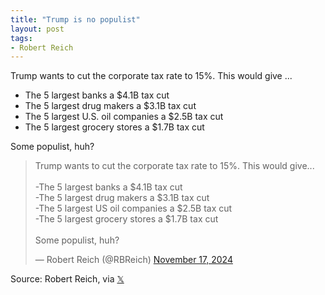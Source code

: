 ```yaml
---
title: "Trump is no populist"
layout: post
tags:
- Robert Reich
---
```


Trump wants to cut the corporate tax rate to 15%. This would give ...

- The 5 largest banks a $4.1B tax cut
- The 5 largest drug makers a $3.1B tax cut
- The 5 largest U.S. oil companies a $2.5B tax cut
- The 5 largest grocery stores a $1.7B tax cut

Some populist, huh?

<blockquote class="twitter-tweet"><p lang="en" dir="ltr">Trump wants to cut the corporate tax rate to 15%. This would give...<br><br>-The 5 largest banks a $4.1B tax cut<br>-The 5 largest drug makers a $3.1B tax cut<br>-The 5 largest US oil companies a $2.5B tax cut<br>-The 5 largest grocery stores a $1.7B tax cut<br><br>Some populist, huh?</p>&mdash; Robert Reich (@RBReich) <a href="https://twitter.com/RBReich/status/1857936943188742451?ref_src=twsrc%5Etfw">November 17, 2024</a></blockquote> <script async src="https://platform.twitter.com/widgets.js" charset="utf-8"></script>

Source: Robert Reich, via [𝕏](https://x.com)
